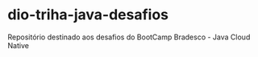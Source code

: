 # dio-triha-java-desafios
Repositório destinado aos desafios do BootCamp Bradesco - Java Cloud Native
